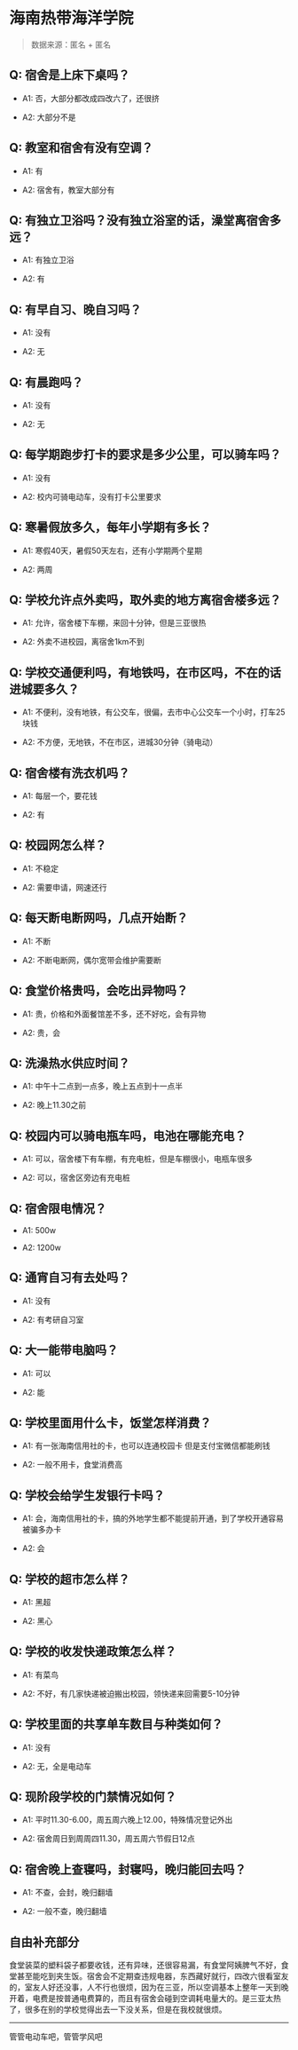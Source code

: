 # 海南热带海洋学院

> 数据来源：匿名 + 匿名

## Q: 宿舍是上床下桌吗？

- A1: 否，大部分都改成四改六了，还很挤

- A2: 大部分不是

## Q: 教室和宿舍有没有空调？

- A1: 有

- A2: 宿舍有，教室大部分有

## Q: 有独立卫浴吗？没有独立浴室的话，澡堂离宿舍多远？

- A1: 有独立卫浴

- A2: 有

## Q: 有早自习、晚自习吗？

- A1: 没有

- A2: 无

## Q: 有晨跑吗？

- A1: 没有

- A2: 无

## Q: 每学期跑步打卡的要求是多少公里，可以骑车吗？

- A1: 没有

- A2: 校内可骑电动车，没有打卡公里要求

## Q: 寒暑假放多久，每年小学期有多长？

- A1: 寒假40天，暑假50天左右，还有小学期两个星期

- A2: 两周

## Q: 学校允许点外卖吗，取外卖的地方离宿舍楼多远？

- A1: 允许，宿舍楼下车棚，来回十分钟，但是三亚很热

- A2: 外卖不进校园，离宿舍1km不到

## Q: 学校交通便利吗，有地铁吗，在市区吗，不在的话进城要多久？

- A1: 不便利，没有地铁，有公交车，很偏，去市中心公交车一个小时，打车25块钱

- A2: 不方便，无地铁，不在市区，进城30分钟（骑电动）

## Q: 宿舍楼有洗衣机吗？

- A1: 每层一个，要花钱

- A2: 有

## Q: 校园网怎么样？

- A1: 不稳定

- A2: 需要申请，网速还行

## Q: 每天断电断网吗，几点开始断？

- A1: 不断

- A2: 不断电断网，偶尔宽带会维护需要断

## Q: 食堂价格贵吗，会吃出异物吗？

- A1: 贵，价格和外面餐馆差不多，还不好吃，会有异物

- A2: 贵，会

## Q: 洗澡热水供应时间？

- A1: 中午十二点到一点多，晚上五点到十一点半

- A2: 晚上11.30之前

## Q: 校园内可以骑电瓶车吗，电池在哪能充电？

- A1: 可以，宿舍楼下有车棚，有充电桩，但是车棚很小，电瓶车很多

- A2: 可以，宿舍区旁边有充电桩

## Q: 宿舍限电情况？

- A1: 500w

- A2: 1200w

## Q: 通宵自习有去处吗？

- A1: 没有

- A2: 有考研自习室

## Q: 大一能带电脑吗？

- A1: 可以

- A2: 能

## Q: 学校里面用什么卡，饭堂怎样消费？

- A1: 有一张海南信用社的卡，也可以连通校园卡 但是支付宝微信都能刷钱

- A2: 一般不用卡，食堂消费高

## Q: 学校会给学生发银行卡吗？

- A1: 会，海南信用社的卡，搞的外地学生都不能提前开通，到了学校开通容易被骗多办卡

- A2: 会

## Q: 学校的超市怎么样？

- A1: 黑超

- A2: 黑心

## Q: 学校的收发快递政策怎么样？

- A1: 有菜鸟

- A2: 不好，有几家快递被迫搬出校园，领快递来回需要5-10分钟

## Q: 学校里面的共享单车数目与种类如何？

- A1: 没有

- A2: 无，全是电动车

## Q: 现阶段学校的门禁情况如何？

- A1: 平时11.30-6.00，周五周六晚上12.00，特殊情况登记外出

- A2: 宿舍周日到周周四11.30，周五周六节假日12点

## Q: 宿舍晚上查寝吗，封寝吗，晚归能回去吗？

- A1: 不查，会封，晚归翻墙

- A2: 一般不查，晚归翻墙

## 自由补充部分

食堂装菜的塑料袋子都要收钱，还有异味，还很容易漏，有食堂阿姨脾气不好，食堂甚至能吃到夹生饭。宿舍会不定期查违规电器，东西藏好就行，四改六很看室友的，室友人好还没事，人不行也很烦，因为在三亚，所以空调基本上整年一天到晚开着，电费是按普通电费算的，而且有宿舍会碰到空调耗电量大的。是三亚太热了，很多在别的学校觉得出去一下没关系，但是在我校就很烦。

***

管管电动车吧，管管学风吧